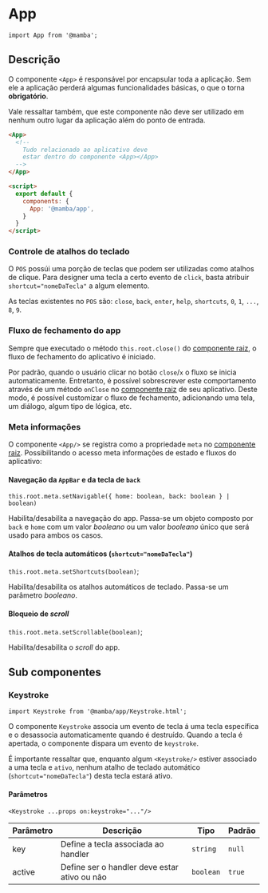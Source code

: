 # App

`import App from '@mamba';`

## Descrição

O componente `<App>` é responsável por encapsular toda a aplicação. Sem ele a aplicação perderá algumas funcionalidades básicas, o que o torna **obrigatório**.

Vale ressaltar também, que este componente não deve ser utilizado em nenhum outro lugar da aplicação além do ponto de entrada.

```html
<App>
  <!--
    Tudo relacionado ao aplicativo deve
    estar dentro do componente <App></App>
  -->
</App>

<script>
  export default {
    components: {
      App: '@mamba/app',
    }
  }
</script>
```

### Controle de atalhos do teclado

O `POS` possúi uma porção de teclas que podem ser utilizadas como atalhos de clique. Para designer uma tecla a certo evento de `click`, basta atribuir `shortcut="nomeDaTecla"` a algum elemento.

As teclas existentes no `POS` são: `close`, `back`, `enter`, `help`, `shortcuts`, `0`, `1`, `...`, `8`, `9`.

### Fluxo de fechamento do app

Sempre que executado o método `this.root.close()` do [componente raiz](https://svelte.technology/guide#component-root), o fluxo de fechamento do aplicativo é iniciado.

Por padrão, quando o usuário clicar no botão `close`/`x` o fluxo se inicia automaticamente. Entretanto, é possível sobrescrever este comportamento através de um método `onClose` no [componente raiz](https://svelte.technology/guide#component-root) de seu aplicativo. Deste modo, é possível customizar o fluxo de fechamento, adicionando uma tela, um diálogo, algum tipo de lógica, etc.

### Meta informações

O componente `<App/>` se registra como a propriedade `meta` no [componente raiz](https://svelte.technology/guide#component-root). Possibilitando o acesso meta informações de estado e fluxos do aplicativo:

#### Navegação da `AppBar` e da tecla de `back`

`this.root.meta.setNavigable({ home: boolean, back: boolean } | boolean)`

Habilita/desabilita a navegação do app. Passa-se um objeto composto por `back` e `home` com um valor *booleano* ou um valor *booleano* único que será usado para ambos os casos.

#### Atalhos de tecla automáticos (`shortcut="nomeDaTecla"`)

`this.root.meta.setShortcuts(boolean)`;

Habilita/desabilita os atalhos automáticos de teclado. Passa-se um parâmetro *booleano*.

#### Bloqueio de *scroll*

`this.root.meta.setScrollable(boolean)`;

Habilita/desabilita o *scroll* do app.

## Sub componentes

### Keystroke

`import Keystroke from '@mamba/app/Keystroke.html';`

O componente `Keystroke` associa um evento de tecla á uma tecla específica e o desassocia automaticamente quando é destruído. Quando a tecla é apertada, o componente dispara um evento de `keystroke`.

É importante ressaltar que, enquanto algum `<Keystroke/>` estiver associado a uma tecla e `ativo`, nenhum atalho de teclado automático (`shortcut="nomeDaTecla"`) desta tecla estará ativo.

#### Parâmetros

`<Keystroke ...props on:keystroke="..."/>`

| Parâmetro   | Descrição                                              | Tipo            | Padrão     |
|-------------|--------------------------------------------------------|-----------------|------------|
| key          | Define a tecla associada ao handler                   | `string`        | `null`     |
| active       | Define ser o handler deve estar ativo ou não           | `boolean`      | `true`     |
